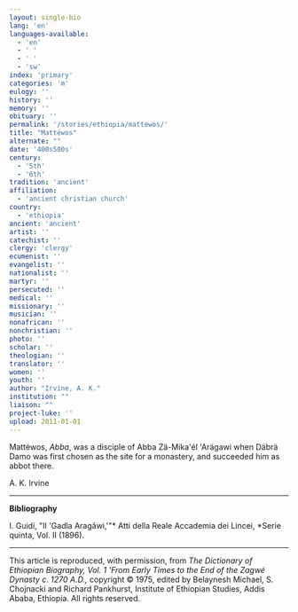 ```yaml
---
layout: single-bio
lang: 'en'
languages-available:
  - 'en'
  - ' '
  - ' '
  - 'sw'
index: 'primary'
categories: 'm'
eulogy: ''
history: ''
memory: ''
obituary: ''
permalink: '/stories/ethiopia/mattewos/'
title: "Mattéwos"
alternate: ""
date: '400s500s'
century:
  - '5th'
  - '6th'
tradition: 'ancient'
affiliation:
  - 'ancient christian church'
country:
  - 'ethiopia'
ancient: 'ancient'
artist: ''
catechist: ''
clergy: 'clergy'
ecumenist: ''
evangelist: ''
nationalist: ''
martyr: ''
persecuted: ''
medical: ''
missionary: ''
musician: ''
nonafrican: ''
nonchristian: ''
photo: ''
scholar: ''
theologian: ''
translator: ''
women: ''
youth: ''
author: "Irvine, A. K."
institution: ""
liaison: ""
project-luke: ''
upload: 2011-01-01
---
```




Matt&eacute;wos, *Abba*, was a disciple of Abba Zä-Mika'él 'Arägawi when Däbrä Damo was first chosen as the site for a monastery, and succeeded him as abbot there.

A. K. Irvine

---

**Bibliography**

I. Guidi, "Il 'Gadla Aragâwi,'"* Atti della Reale Accademia dei Lincei, *Serie quinta, Vol. II (1896).

---

This article is reproduced, with permission, from *The Dictionary of Ethiopian Biography, Vol. 1 'From Early Times to the End of the Zagwé Dynasty c. 1270 A.D.,* copyright &copy; 1975, edited by Belaynesh Michael, S. Chojnacki and Richard Pankhurst, Institute of Ethiopian Studies, Addis Ababa, Ethiopia.  All rights reserved.
